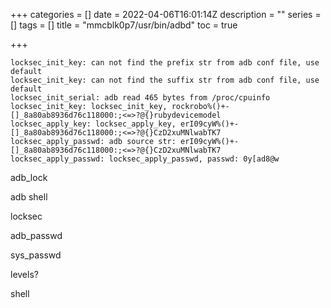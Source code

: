 +++
categories = []
date = 2022-04-06T16:01:14Z
description = ""
series = []
tags = []
title = "mmcblk0p7/usr/bin/adbd"
toc = true

+++
```
locksec_init_key: can not find the prefix str from adb conf file, use default
locksec_init_key: can not find the suffix str from adb conf file, use default
locksec_init_serial: adb read 465 bytes from /proc/cpuinfo
locksec_init_key: locksec_init_key, rockrobo%()+-[]_8a80ab8936d76c118000:;<=>?@{}rubydevicemodel
locksec_apply_key: locksec_apply_key, erI09cyW%()+-[]_8a80ab8936d76c118000:;<=>?@{}CzD2xuMNlwabTK7
locksec_apply_passwd: adb source str: erI09cyW%()+-[]_8a80ab8936d76c118000:;<=>?@{}CzD2xuMNlwabTK7
locksec_apply_passwd: locksec_apply_passwd, passwd: 0y[ad8@w
```

adb_lock

adb shell

locksec

adb_passwd

sys_passwd

levels?

shell